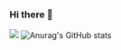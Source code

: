 ### Hi there 👋

<a href="버튼을 눌렀을 때 이동할 링크" target="_blank"><img src="https://img.shields.io/badge/Gmail-EA4335?style=뱃지모양&logo=로고&logoColor=EA4335"/></a>
![Anurag's GitHub stats](https://github-readme-stats.vercel.app/api?username=heejun32&show_icons=true&theme=dark)



<!--
**heejun32/heejun32** is a ✨ _special_ ✨ repository because its `README.md` (this file) appears on your GitHub profile.

Here are some ideas to get you started:

- 🔭 I’m currently working on ...
- 🌱 I’m currently learning ...
- 👯 I’m looking to collaborate on ...
- 🤔 I’m looking for help with ...
- 💬 Ask me about ...
- 📫 How to reach me: ...
- 😄 Pronouns: ...
- ⚡ Fun fact: ...
-->
